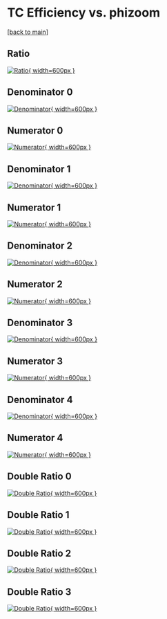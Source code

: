 # TC Efficiency vs. phizoom

[[back to main](./)]



## Ratio

[![Ratio](../mtv/var/TC_xtr_13_0_eff_phizoom.png){ width=600px }](../mtv/var/TC_xtr_13_0_eff_phizoom.pdf)

## Denominator 0

[![Denominator](../mtv/den/TC_xtr_13_0_eff_phizoom_den0.png){ width=600px }](../mtv/den/TC_xtr_13_0_eff_phizoom_den0.pdf)

## Numerator 0

[![Numerator](../mtv/num/TC_xtr_13_0_eff_phizoom_num0.png){ width=600px }](../mtv/num/TC_xtr_13_0_eff_phizoom_num0.pdf)

## Denominator 1

[![Denominator](../mtv/den/TC_xtr_13_0_eff_phizoom_den1.png){ width=600px }](../mtv/den/TC_xtr_13_0_eff_phizoom_den1.pdf)

## Numerator 1

[![Numerator](../mtv/num/TC_xtr_13_0_eff_phizoom_num1.png){ width=600px }](../mtv/num/TC_xtr_13_0_eff_phizoom_num1.pdf)

## Denominator 2

[![Denominator](../mtv/den/TC_xtr_13_0_eff_phizoom_den2.png){ width=600px }](../mtv/den/TC_xtr_13_0_eff_phizoom_den2.pdf)

## Numerator 2

[![Numerator](../mtv/num/TC_xtr_13_0_eff_phizoom_num2.png){ width=600px }](../mtv/num/TC_xtr_13_0_eff_phizoom_num2.pdf)

## Denominator 3

[![Denominator](../mtv/den/TC_xtr_13_0_eff_phizoom_den3.png){ width=600px }](../mtv/den/TC_xtr_13_0_eff_phizoom_den3.pdf)

## Numerator 3

[![Numerator](../mtv/num/TC_xtr_13_0_eff_phizoom_num3.png){ width=600px }](../mtv/num/TC_xtr_13_0_eff_phizoom_num3.pdf)

## Denominator 4

[![Denominator](../mtv/den/TC_xtr_13_0_eff_phizoom_den4.png){ width=600px }](../mtv/den/TC_xtr_13_0_eff_phizoom_den4.pdf)

## Numerator 4

[![Numerator](../mtv/num/TC_xtr_13_0_eff_phizoom_num4.png){ width=600px }](../mtv/num/TC_xtr_13_0_eff_phizoom_num4.pdf)

## Double Ratio 0

[![Double Ratio](../mtv/ratio/TC_xtr_13_0_eff_phizoom_ratio0.png){ width=600px }](../mtv/ratio/TC_xtr_13_0_eff_phizoom_ratio0.pdf)

## Double Ratio 1

[![Double Ratio](../mtv/ratio/TC_xtr_13_0_eff_phizoom_ratio1.png){ width=600px }](../mtv/ratio/TC_xtr_13_0_eff_phizoom_ratio1.pdf)

## Double Ratio 2

[![Double Ratio](../mtv/ratio/TC_xtr_13_0_eff_phizoom_ratio2.png){ width=600px }](../mtv/ratio/TC_xtr_13_0_eff_phizoom_ratio2.pdf)

## Double Ratio 3

[![Double Ratio](../mtv/ratio/TC_xtr_13_0_eff_phizoom_ratio3.png){ width=600px }](../mtv/ratio/TC_xtr_13_0_eff_phizoom_ratio3.pdf)

